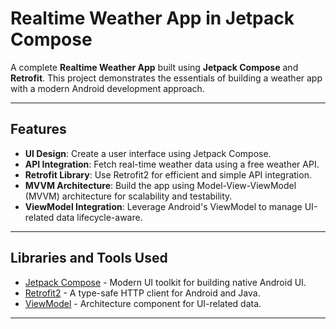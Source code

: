 # Realtime Weather App in Jetpack Compose

A complete **Realtime Weather App** built using **Jetpack Compose** and **Retrofit**. This project demonstrates the essentials of building a weather app with a modern Android development approach.

---

## Features
- **UI Design**: Create a user interface using Jetpack Compose.
- **API Integration**: Fetch real-time weather data using a free weather API.
- **Retrofit Library**: Use Retrofit2 for efficient and simple API integration.
- **MVVM Architecture**: Build the app using Model-View-ViewModel (MVVM) architecture for scalability and testability.
- **ViewModel Integration**: Leverage Android's ViewModel to manage UI-related data lifecycle-aware.

---




## Libraries and Tools Used
- [Jetpack Compose](https://developer.android.com/jetpack/compose) - Modern UI toolkit for building native Android UI.
- [Retrofit2](https://square.github.io/retrofit/) - A type-safe HTTP client for Android and Java.
- [ViewModel](https://developer.android.com/topic/libraries/architecture/viewmodel) - Architecture component for UI-related data.

---




